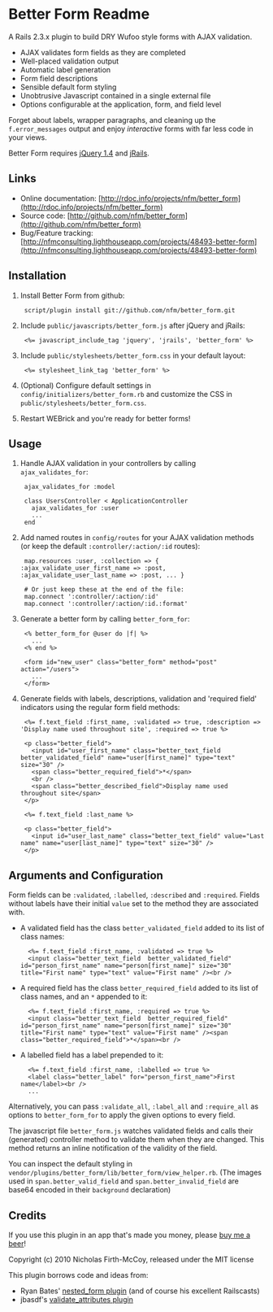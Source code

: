 Better Form Readme
==================

A Rails 2.3.x plugin to build DRY Wufoo style forms with AJAX validation.

* AJAX validates form fields as they are completed
* Well-placed validation output
* Automatic label generation
* Form field descriptions
* Sensible default form styling
* Unobtrusive Javascript contained in a single external file
* Options configurable at the application, form, and field level

Forget about labels, wrapper paragraphs, and cleaning up the `f.error_messages` output and enjoy *interactive* forms with far less code in your views.

Better Form requires [jQuery 1.4](http://jquery.com/) and [jRails](http://github.com/aaronchi/jrails).


Links
-----

* Online documentation: [http://rdoc.info/projects/nfm/better_form](http://rdoc.info/projects/nfm/better_form)
* Source code: [http://github.com/nfm/better_form](http://github.com/nfm/better_form)
* Bug/Feature tracking: [http://nfmconsulting.lighthouseapp.com/projects/48493-better-form](http://nfmconsulting.lighthouseapp.com/projects/48493-better-form)


Installation
------------

1. Install Better Form from github:

		script/plugin install git://github.com/nfm/better_form.git

2. Include `public/javascripts/better_form.js` after jQuery and jRails:

		<%= javascript_include_tag 'jquery', 'jrails', 'better_form' %>

3. Include `public/stylesheets/better_form.css` in your default layout:

		<%= stylesheet_link_tag 'better_form' %>

4. (Optional) Configure default settings in `config/initializers/better_form.rb` and customize the CSS in `public/stylesheets/better_form.css`.

5. Restart WEBrick and you're ready for better forms!


Usage
-----

1. Handle AJAX validation in your controllers by calling `ajax_validates_for`:

		ajax_validates_for :model

		class UsersController < ApplicationController
		  ajax_validates_for :user
		  ...
		end

2. Add named routes in `config/routes` for your AJAX validation methods (or keep the default `:controller/:action/:id` routes):

		map.resources :user, :collection => { :ajax_validate_user_first_name => :post, :ajax_validate_user_last_name => :post, ... }

		# Or just keep these at the end of the file:
		map.connect ':controller/:action/:id'
		map.connect ':controller/:action/:id.:format'

3. Generate a better form by calling `better_form_for`:

		<% better_form_for @user do |f| %>
		  ...
		<% end %>

		<form id="new_user" class="better_form" method="post" action="/users">
		  ...
		</form>

4. Generate fields with labels, descriptions, validation and 'required field' indicators using the regular form field methods:

		<%= f.text_field :first_name, :validated => true, :description => 'Display name used throughout site', :required => true %>

		<p class="better_field">
		  <input id="user_first_name" class="better_text_field better_validated_field" name="user[first_name]" type="text" size="30" />
		  <span class="better_required_field">*</span>
		  <br />
		  <span class="better_described_field">Display name used throughout site</span>
		</p>

		<%= f.text_field :last_name %>

		<p class="better_field">
		  <input id="user_last_name" class="better_text_field" value="Last name" name="user[last_name]" type="text" size="30" />
		</p>

Arguments and Configuration
---------------------------

Form fields can be `:validated`, `:labelled`, `:described` and `:required`. Fields without labels have their initial `value` set to the method they are associated with.

* A validated field has the class `better_validated_field` added to its list of class names:

		<%= f.text_field :first_name, :validated => true %>
		<input class="better_text_field  better_validated_field" id="person_first_name" name="person[first_name]" size="30" title="First name" type="text" value="First name" /><br />

* A required field has the class `better_required_field` added to its list of class names, and an `*` appended to it:

		<%= f.text_field :first_name, :required => true %>
		<input class="better_text_field  better_required_field" id="person_first_name" name="person[first_name]" size="30" title="First name" type="text" value="First name" /><span class="better_required_field">*</span><br />

* A labelled field has a label prepended to it:

		<%= f.text_field :first_name, :labelled => true %>
		<label class="better_label" for="person_first_name">First name</label><br />
		...

Alternatively, you can pass `:validate_all`, `:label_all` and `:require_all` as options to `better_form_for` to apply the given options to every field.

The javascript file `better_form.js` watches validated fields and calls their (generated) controller method to validate them when they are changed. This method returns an inline notification of the validity of the field.

You can inspect the default styling in `vendor/plugins/better_form/lib/better_form/view_helper.rb`.
(The images used in `span.better_valid_field` and `span.better_invalid_field` are base64 encoded in their `background` declaration)

Credits
------

If you use this plugin in an app that's made you money, please [buy me a beer](http://pledgie.com/campaigns/9414)!

Copyright (c) 2010 Nicholas Firth-McCoy, released under the MIT license

This plugin borrows code and ideas from:

* Ryan Bates' [nested_form plugin](http://github.com/ryanb/nested_form) (and of course his excellent Railscasts)
* jbasdf's [validate_attributes plugin](http://github.com/jbasdf/validate_attributes)
